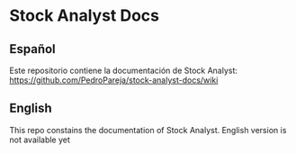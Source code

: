 # Stock Analyst Docs

## Español
Este repositorio contiene la documentación de Stock Analyst: https://github.com/PedroPareja/stock-analyst-docs/wiki

## English
This repo constains the documentation of Stock Analyst. English version is not available yet
